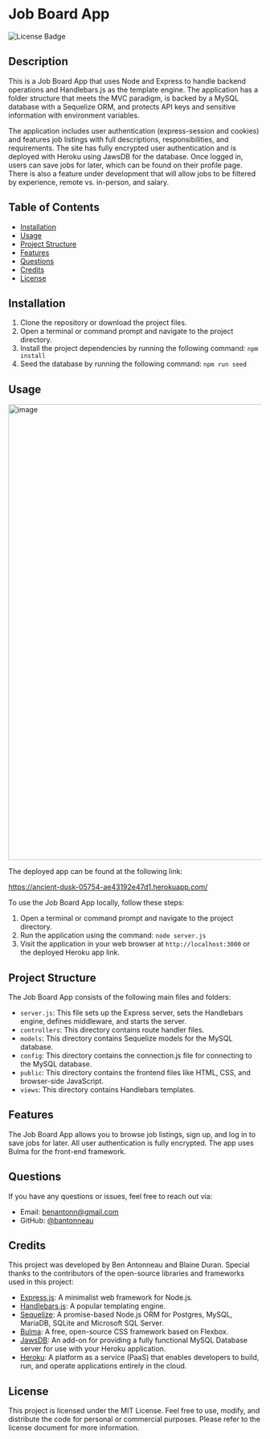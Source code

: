 # Job Board App
![License Badge](https://img.shields.io/badge/license-MIT-green)

## Description
This is a Job Board App that uses Node and Express to handle backend operations and Handlebars.js as the template engine. The application has a folder structure that meets the MVC paradigm, is backed by a MySQL database with a Sequelize ORM, and protects API keys and sensitive information with environment variables.

The application includes user authentication (express-session and cookies) and features job listings with full descriptions, responsibilities, and requirements. The site has fully encrypted user authentication and is deployed with Heroku using JawsDB for the database. Once logged in, users can save jobs for later, which can be found on their profile page. There is also a feature under development that will allow jobs to be filtered by experience, remote vs. in-person, and salary.

## Table of Contents
* [Installation](#installation)
* [Usage](#usage)
* [Project Structure](#project-structure)
* [Features](#features)
* [Questions](#questions)
* [Credits](#credits)
* [License](#license)

## Installation
1. Clone the repository or download the project files.
2. Open a terminal or command prompt and navigate to the project directory.
3. Install the project dependencies by running the following command: `npm install`
4. Seed the database by running the following command: `npm run seed`

## Usage
<img width="906" alt="image" src="https://github.com/bantonneau/jobBoard/assets/109747300/571c1ef3-b26c-4da3-80f7-40c7fa74706c">

The deployed app can be found at the following link:

https://ancient-dusk-05754-ae43192e47d1.herokuapp.com/

To use the Job Board App locally, follow these steps:

1. Open a terminal or command prompt and navigate to the project directory.
2. Run the application using the command: `node server.js`
3. Visit the application in your web browser at `http://localhost:3000` or the deployed Heroku app link.

## Project Structure
The Job Board App consists of the following main files and folders:

* `server.js`: This file sets up the Express server, sets the Handlebars engine, defines middleware, and starts the server.
* `controllers`: This directory contains route handler files.
* `models`: This directory contains Sequelize models for the MySQL database.
* `config`: This directory contains the connection.js file for connecting to the MySQL database.
* `public`: This directory contains the frontend files like HTML, CSS, and browser-side JavaScript.
* `views`: This directory contains Handlebars templates.

## Features
The Job Board App allows you to browse job listings, sign up, and log in to save jobs for later. All user authentication is fully encrypted. The app uses Bulma for the front-end framework.

## Questions
If you have any questions or issues, feel free to reach out via:

* Email: [benantonn@gmail.com](mailto:benantonn@gmail.com)
* GitHub: [@bantonneau](https://github.com/bantonneau)

## Credits
This project was developed by Ben Antonneau and Blaine Duran. Special thanks to the contributors of the open-source libraries and frameworks used in this project:

* [Express.js](https://expressjs.com/): A minimalist web framework for Node.js.
* [Handlebars.js](https://handlebarsjs.com/): A popular templating engine.
* [Sequelize](https://sequelize.org/): A promise-based Node.js ORM for Postgres, MySQL, MariaDB, SQLite and Microsoft SQL Server.
* [Bulma](https://bulma.io/): A free, open-source CSS framework based on Flexbox.
* [JawsDB](https://www.jawsdb.com/): An add-on for providing a fully functional MySQL Database server for use with your Heroku application.
* [Heroku](https://www.heroku.com/): A platform as a service (PaaS) that enables developers to build, run, and operate applications entirely in the cloud.

## License
This project is licensed under the MIT License. Feel free to use, modify, and distribute the code for personal or commercial purposes. Please refer to the license document for more information.
